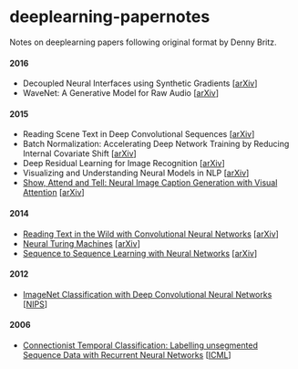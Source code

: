 # deeplearning-papernotes
Notes on deeplearning papers following original format by Denny Britz.

#### 2016

- Decoupled Neural Interfaces using Synthetic Gradients [[arXiv](https://arxiv.org/abs/1608.05343)]
- WaveNet: A Generative Model for Raw Audio [[arXiv](http://arxiv.org/abs/1609.03499)]

#### 2015

- Reading Scene Text in Deep Convolutional Sequences [[arXiv](https://arxiv.org/abs/1506.04395)]
- Batch Normalization: Accelerating Deep Network Training by Reducing Internal Covariate Shift [[arXiv](http://arxiv.org/abs/1502.03167)]
- Deep Residual Learning for Image Recognition [[arXiv](https://arxiv.org/abs/1512.03385)]
- Visualizing and Understanding Neural Models in NLP [[arXiv](http://arxiv.org/abs/1506.01066)]
- [Show, Attend and Tell: Neural Image Caption Generation with Visual Attention](notes/attention.md) [[arXiv](http://arxiv.org/abs/1502.03044)]

#### 2014

- [Reading Text in the Wild with Convolutional Neural Networks](/notes/reading_text_in_wild.md) [[arXiv](https://arxiv.org/abs/1412.1842)]
- [Neural Turing Machines](/notes/ntm.md) [[arXiv](http://arxiv.org/abs/1410.5401)]
- [Sequence to Sequence Learning with Neural Networks](/notes/seq_to_seq.md) [[arXiv](http://arxiv.org/abs/1409.3215)]

#### 2012

- [ImageNet Classification with Deep Convolutional Neural Networks](/notes/alexnet.md) [[NIPS](http://papers.nips.cc/paper/4824-imagenet-classification-with-deep-convolutional-neural-networks.pdf)]

#### 2006

- [Connectionist Temporal Classification: Labelling unsegmented Sequence Data with Recurrent Neural Networks](/notes/ctc.md) [[ICML](http://www.cs.toronto.edu/~graves/icml_2006.pdf)]
